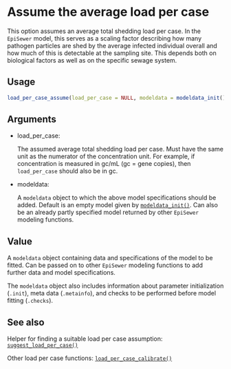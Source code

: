 # Assume the average load per case

This option assumes an average total shedding load per case. In the
`EpiSewer` model, this serves as a scaling factor describing how many
pathogen particles are shed by the average infected individual overall
and how much of this is detectable at the sampling site. This depends
both on biological factors as well as on the specific sewage system.

## Usage

``` r
load_per_case_assume(load_per_case = NULL, modeldata = modeldata_init())
```

## Arguments

- load_per_case:

  The assumed average total shedding load per case. Must have the same
  unit as the numerator of the concentration unit. For example, if
  concentration is measured in gc/mL (gc = gene copies), then
  `load_per_case` should also be in gc.

- modeldata:

  A `modeldata` object to which the above model specifications should be
  added. Default is an empty model given by
  [`modeldata_init()`](https://adrian-lison.github.io/EpiSewer/reference/modeldata_init.md).
  Can also be an already partly specified model returned by other
  `EpiSewer` modeling functions.

## Value

A `modeldata` object containing data and specifications of the model to
be fitted. Can be passed on to other `EpiSewer` modeling functions to
add further data and model specifications.

The `modeldata` object also includes information about parameter
initialization (`.init`), meta data (`.metainfo`), and checks to be
performed before model fitting (`.checks`).

## See also

Helper for finding a suitable load per case assumption:
[`suggest_load_per_case()`](https://adrian-lison.github.io/EpiSewer/reference/suggest_load_per_case.md)

Other load per case functions:
[`load_per_case_calibrate()`](https://adrian-lison.github.io/EpiSewer/reference/load_per_case_calibrate.md)
